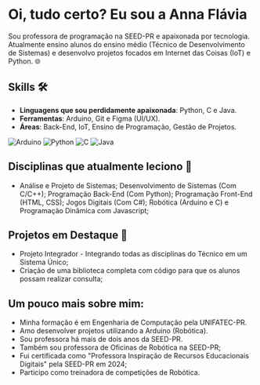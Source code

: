 # Oi, tudo certo? Eu sou a Anna Flávia
Sou professora de programação na SEED-PR e apaixonada por tecnologia. Atualmente ensino alunos do ensino médio (Técnico de Desenvolvimento de Sistemas) e desenvolvo projetos focados em Internet das Coisas (IoT) e Python. 🌐

## Skills 🛠️
- **Linguagens que sou perdidamente apaixonada**: Python, C e Java.
- **Ferramentas**: Arduino, Git e Figma (UI/UX). 
- **Áreas**: Back-End, IoT, Ensino de Programação, Gestão de Projetos.
  
![Arduino](https://img.shields.io/badge/-Arduino-00979D?style=for-the-badge&logo=Arduino&logoColor=white)
![Python](https://img.shields.io/badge/python-3670A0?style=for-the-badge&logo=python&logoColor=ffdd54)
![C](https://img.shields.io/badge/c-%2300599C.svg?style=for-the-badge&logo=c&logoColor=white)
![Java](https://img.shields.io/badge/java-%23ED8B00.svg?style=for-the-badge&logo=openjdk&logoColor=white)

## Disciplinas que atualmente leciono 🎯
- Análise e Projeto de Sistemas; Desenvolvimento de Sistemas (Com C/C++); Programação Back-End (Com Python); Programação Front-End (HTML, CSS); Jogos Digitais (Com C#); Robótica (Arduino e C) e Programação Dinâmica com Javascript; 

## Projetos em Destaque 🚀
- Projeto Integrador - Integrando todas as disciplinas do Técnico em um Sistema Único; 
- Criação de uma biblioteca completa com código para que os alunos possam realizar consulta; 

## Um pouco mais sobre mim:
- Minha formação é em Engenharia de Computação pela UNIFATEC-PR.
- Amo desenvolver projetos utilizando a Arduino (Robótica).
- Sou professora há mais de dois anos da SEED-PR.
- Também sou professora de Oficinas de Robótica na SEED-PR; 
- Fui certificada como "Professora Inspiração de Recursos Educacionais Digitais" pela SEED-PR em 2024;
- Participo como treinadora de competições de Robótica. 


